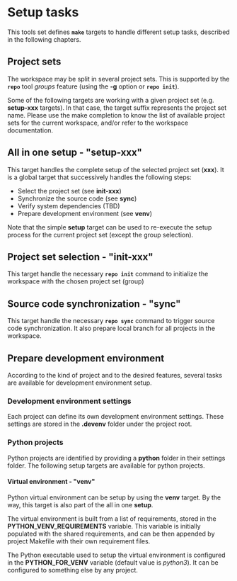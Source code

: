 # Setup tasks

This tools set defines **`make`** targets to handle different setup tasks,
described in the following chapters.

## Project sets

The workspace may be split in several project sets. This is supported by the
**`repo`** tool *groups* feature (using the **-g** option or **`repo init`**).

Some of the following targets are working with a given project set (e.g. 
**setup-xxx** targets). In that case, the target suffix represents the project
set name. Please use the make completion to know the list of available project
sets for the current workspace, and/or refer to the workspace documentation.

## All in one setup - "setup-xxx"

This target handles the complete setup of the selected project set (**xxx**).
It is a global target that successively handles the following steps:
* Select the project set (see **init-xxx**)
* Synchronize the source code (see **sync**)
* Verify system dependencies (TBD)
* Prepare development environment (see **venv**)

Note that the simple **setup** target can be used to re-execute the
setup process for the current project set (except the group selection).

## Project set selection - "init-xxx"

This target handle the necessary **`repo init`** command to initialize the 
workspace with the chosen project set (group)

## Source code synchronization - "sync"

This target handle the necessary **`repo sync`** command to trigger source 
code synchronization.
It also prepare local branch for all projects in the workspace.

## Prepare development environment

According to the kind of project and to the desired features, several tasks
are available for development environment setup.

### Development environment settings

Each project can define its own development environment settings.
These settings are stored in the **.devenv** folder under the project root.

### Python projects

Python projects are identified by providing a **python** folder in their
settings folder. The following setup targets are available for python projects.

#### Virtual environment - "venv"

Python virtual environment can be setup by using the **venv** target.
By the way, this target is also part of the all in one **setup**.

The virtual environment is built from a list of requirements, stored in the
**PYTHON_VENV_REQUIREMENTS** variable. This variable is initially populated
with the shared requirements, and can be then appended by project Makefile with
their own requirement files.

The Python executable used to setup the virtual environment is configured in 
the **PYTHON_FOR_VENV** variable (default value is *python3*). It can be 
configured to something else by any project.
